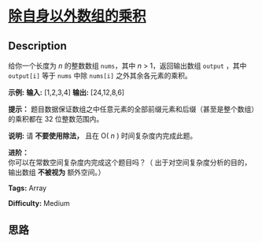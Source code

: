 # [除自身以外数组的乘积][title]

## Description

给你一个长度为  _n_  的整数数组 `nums`，其中  _n_ > 1，返回输出数组 `output` ，其中 `output[i]` 等于
`nums` 中除 `nums[i]` 之外其余各元素的乘积。



**示例:**
            **输入:** [1,2,3,4]    **输出:** [24,12,8,6]



**提示：** 题目数据保证数组之中任意元素的全部前缀元素和后缀（甚至是整个数组）的乘积都在 32 位整数范围内。

**说明:** 请 **不要使用除法，** 且在 O( _n_ ) 时间复杂度内完成此题。

**进阶：**  
你可以在常数空间复杂度内完成这个题目吗？（ 出于对空间复杂度分析的目的，输出数组 **不被视为** 额外空间。）


**Tags:** Array

**Difficulty:** Medium

## 思路

[title]: https://leetcode-cn.com/problems/product-of-array-except-self
